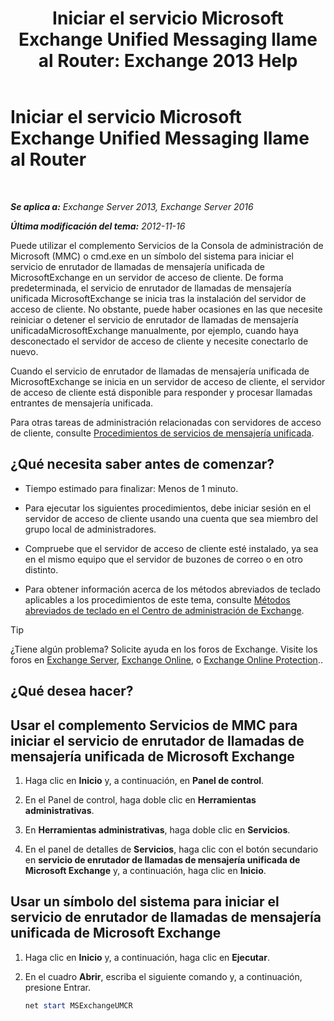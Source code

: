 ﻿---
title: 'Iniciar el servicio Microsoft Exchange Unified Messaging llame al Router: Exchange 2013 Help'
TOCTitle: Iniciar el servicio Microsoft Exchange Unified Messaging llame al Router
ms:assetid: 8b7e1a4c-87b3-4477-a95f-6b41cf2d38f0
ms:mtpsurl: https://technet.microsoft.com/es-es/library/JJ673542(v=EXCHG.150)
ms:contentKeyID: 50556852
ms.date: 05/22/2018
mtps_version: v=EXCHG.150
ms.translationtype: MT
---

# Iniciar el servicio Microsoft Exchange Unified Messaging llame al Router

 

_**Se aplica a:** Exchange Server 2013, Exchange Server 2016_

_**Última modificación del tema:** 2012-11-16_

Puede utilizar el complemento Servicios de la Consola de administración de Microsoft (MMC) o cmd.exe en un símbolo del sistema para iniciar el servicio de enrutador de llamadas de mensajería unificada de MicrosoftExchange en un servidor de acceso de cliente. De forma predeterminada, el servicio de enrutador de llamadas de mensajería unificada MicrosoftExchange se inicia tras la instalación del servidor de acceso de cliente. No obstante, puede haber ocasiones en las que necesite reiniciar o detener el servicio de enrutador de llamadas de mensajería unificadaMicrosoftExchange manualmente, por ejemplo, cuando haya desconectado el servidor de acceso de cliente y necesite conectarlo de nuevo.

Cuando el servicio de enrutador de llamadas de mensajería unificada de MicrosoftExchange se inicia en un servidor de acceso de cliente, el servidor de acceso de cliente está disponible para responder y procesar llamadas entrantes de mensajería unificada.

Para otras tareas de administración relacionadas con servidores de acceso de cliente, consulte [Procedimientos de servicios de mensajería unificada](um-services-procedures-exchange-2013-help.md).

## ¿Qué necesita saber antes de comenzar?

  - Tiempo estimado para finalizar: Menos de 1 minuto.

  - Para ejecutar los siguientes procedimientos, debe iniciar sesión en el servidor de acceso de cliente usando una cuenta que sea miembro del grupo local de administradores.

  - Compruebe que el servidor de acceso de cliente esté instalado, ya sea en el mismo equipo que el servidor de buzones de correo o en otro distinto.

  - Para obtener información acerca de los métodos abreviados de teclado aplicables a los procedimientos de este tema, consulte [Métodos abreviados de teclado en el Centro de administración de Exchange](keyboard-shortcuts-in-the-exchange-admin-center-exchange-online-protection-help.md).


> [!TIP]
> ¿Tiene algún problema? Solicite ayuda en los foros de Exchange. Visite los foros en <A href="https://go.microsoft.com/fwlink/p/?linkid=60612">Exchange Server</A>, <A href="https://go.microsoft.com/fwlink/p/?linkid=267542">Exchange Online</A>, o <A href="https://go.microsoft.com/fwlink/p/?linkid=285351">Exchange Online Protection</A>..



## ¿Qué desea hacer?

## Usar el complemento Servicios de MMC para iniciar el servicio de enrutador de llamadas de mensajería unificada de Microsoft Exchange

1.  Haga clic en **Inicio** y, a continuación, en **Panel de control**.

2.  En el Panel de control, haga doble clic en **Herramientas administrativas**.

3.  En **Herramientas administrativas**, haga doble clic en **Servicios**.

4.  En el panel de detalles de **Servicios**, haga clic con el botón secundario en **servicio de enrutador de llamadas de mensajería unificada de Microsoft Exchange** y, a continuación, haga clic en **Inicio**.

## Usar un símbolo del sistema para iniciar el servicio de enrutador de llamadas de mensajería unificada de Microsoft Exchange

1.  Haga clic en **Inicio** y, a continuación, haga clic en **Ejecutar**.

2.  En el cuadro **Abrir**, escriba el siguiente comando y, a continuación, presione Entrar.
    
    ```powershell
    net start MSExchangeUMCR
    ```

